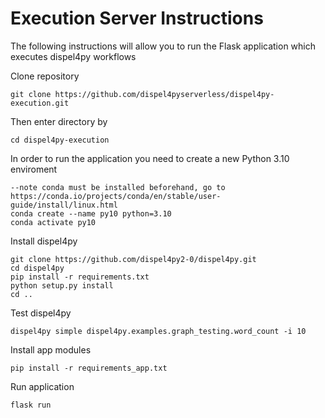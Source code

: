 # Execution Server Instructions

The following instructions will allow you to run the Flask application which executes dispel4py workflows 


Clone repository 
```
git clone https://github.com/dispel4pyserverless/dispel4py-execution.git
```
Then enter directory by 
```
cd dispel4py-execution 
```
In order to run the application you need to create a new Python 3.10 enviroment 
```
--note conda must be installed beforehand, go to https://conda.io/projects/conda/en/stable/user-guide/install/linux.html
conda create --name py10 python=3.10
conda activate py10
```
Install dispel4py 
```
git clone https://github.com/dispel4py2-0/dispel4py.git
cd dispel4py
pip install -r requirements.txt
python setup.py install
cd ..
```
Test dispel4py 
```
dispel4py simple dispel4py.examples.graph_testing.word_count -i 10
```
Install app modules 
```
pip install -r requirements_app.txt
```
Run application 
```
flask run 
```

